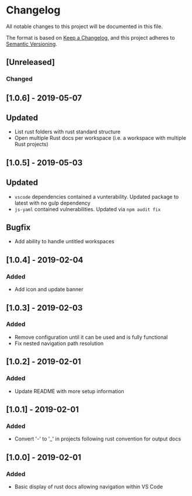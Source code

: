 # Changelog
All notable changes to this project will be documented in this file.

The format is based on [Keep a Changelog](https://keepachangelog.com/en/1.0.0/),
and this project adheres to [Semantic Versioning](https://semver.org/spec/v2.0.0.html).

## [Unreleased]
### Changed

## [1.0.6] - 2019-05-07
## Updated
- List rust folders with rust standard structure
- Open multiple Rust docs per workspace (i.e. a workspace with multiple Rust projects)

## [1.0.5] - 2019-05-03
## Updated
- `vscode` dependencies contained a vunterability. Updated package to latest with no gulp dependency
- `js-yaml` contained vulnerabilities. Updated via `npm audit fix`
## Bugfix
- Add ability to handle untitled workspaces

## [1.0.4] - 2019-02-04
### Added
- Add icon and update banner

## [1.0.3] - 2019-02-03
### Added
- Remove configuration until it can be used and is fully functional
- Fix nested navigation path resolution

## [1.0.2] - 2019-02-01
### Added
- Update README with more setup information

## [1.0.1] - 2019-02-01
### Added
- Convert '-' to '_' in projects following rust convention for output docs

## [1.0.0] - 2019-02-01
### Added
- Basic display of rust docs allowing navigation within VS Code